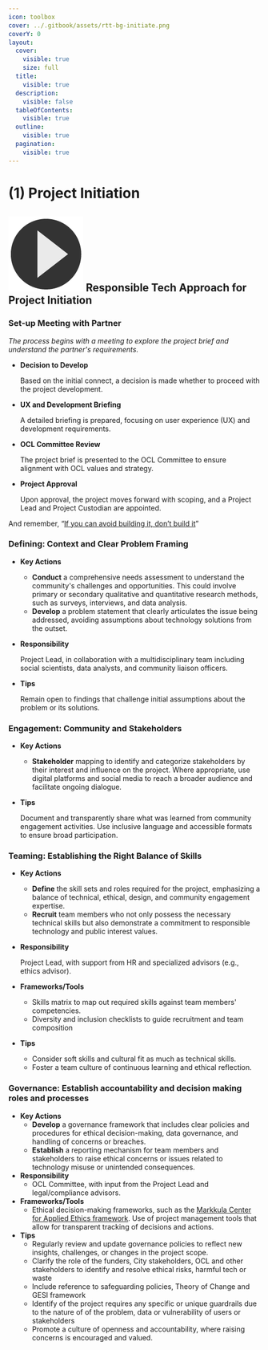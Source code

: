 ```yaml
---
icon: toolbox
cover: ../.gitbook/assets/rtt-bg-initiate.png
coverY: 0
layout:
  cover:
    visible: true
    size: full
  title:
    visible: true
  description:
    visible: false
  tableOfContents:
    visible: true
  outline:
    visible: true
  pagination:
    visible: true
---
```


# (1) Project Initiation

## <img src="../.gitbook/assets/icon-w-initiate.png" alt="https://www.notion.so/icons/forward_lightgray.svg" data-size="line"> **Responsible Tech Approach for Project Initiation**

### **Set-up Meeting with Partner**

_The process begins with a meeting to explore the project brief and understand the partner's requirements._

*   **Decision to Develop**

    Based on the initial connect, a decision is made whether to proceed with the project development.
*   **UX and Development Briefing**

    A detailed briefing is prepared, focusing on user experience (UX) and development requirements.
*   **OCL Committee Review**

    The project brief is presented to the OCL Committee to ensure alignment with OCL values and strategy.
*   **Project Approval**

    Upon approval, the project moves forward with scoping, and a Project Lead and Project Custodian are appointed.

And remember, “[If you can avoid building it, don’t build it](https://mitgovlab.org/resources/dont-build-it-a-guide-for-practitioners-in-civic-tech/)”

### Defining: Context and Clear Problem Framing

* **Key Actions**
  * **Conduct** a comprehensive needs assessment to understand the community's challenges and opportunities. This could involve primary or secondary qualitative and quantitative research methods, such as surveys, interviews, and data analysis.
  * **Develop** a problem statement that clearly articulates the issue being addressed, avoiding assumptions about technology solutions from the outset.
*   **Responsibility**

    Project Lead, in collaboration with a multidisciplinary team including social scientists, data analysts, and community liaison officers.
*   **Tips**

    Remain open to findings that challenge initial assumptions about the problem or its solutions.

### &#x20;Engagement: Community and Stakeholders

* **Key Actions**
  * **Stakeholder** mapping to identify and categorize stakeholders by their interest and influence on the project. Where appropriate, use digital platforms and social media to reach a broader audience and facilitate ongoing dialogue.
*   **Tips**

    Document and transparently share what was learned from community engagement activities. Use inclusive language and accessible formats to ensure broad participation.

### &#x20;Teaming: Establishing the Right Balance of Skills

* **Key Actions**
  * **Define** the skill sets and roles required for the project, emphasizing a balance of technical, ethical, design, and community engagement expertise.
  * **Recruit** team members who not only possess the necessary technical skills but also demonstrate a commitment to responsible technology and public interest values.
*   **Responsibility**

    Project Lead, with support from HR and specialized advisors (e.g., ethics advisor).
* **Frameworks/Tools**
  * Skills matrix to map out required skills against team members' competencies.
  * Diversity and inclusion checklists to guide recruitment and team composition
* **Tips**
  * Consider soft skills and cultural fit as much as technical skills.
  * Foster a team culture of continuous learning and ethical reflection.

### Governance: Establish accountability and decision making roles and processes

* **Key Actions**
  * **Develop** a governance framework that includes clear policies and procedures for ethical decision-making, data governance, and handling of concerns or breaches.
  * **Establish** a reporting mechanism for team members and stakeholders to raise ethical concerns or issues related to technology misuse or unintended consequences.
* **Responsibility**
  * OCL Committee, with input from the Project Lead and legal/compliance advisors.
* **Frameworks/Tools**
  * Ethical decision-making frameworks, such as the [Markkula Center for Applied Ethics framework](https://www.cse.sc.edu/~mgv/csce390f22/MarkkulaFramework.pdf). Use of project management tools that allow for transparent tracking of decisions and actions.
* **Tips**
  * Regularly review and update governance policies to reflect new insights, challenges, or changes in the project scope.
  * Clarify the role of the funders, City stakeholders, OCL and other stakeholders to identify and resolve ethical risks, harmful tech or waste
  * Include reference to safeguarding policies, Theory of Change and GESI framework
  * Identify of the project requires any specific or unique guardrails due to the nature of of the problem, data or vulnerability of users or stakeholders
  * Promote a culture of openness and accountability, where raising concerns is encouraged and valued.
